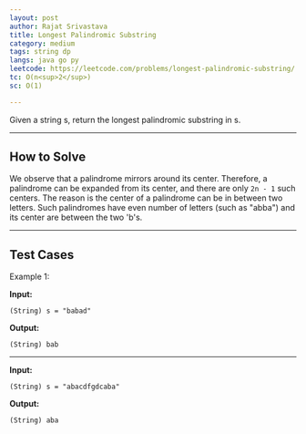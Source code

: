 ```yaml
---
layout: post
author: Rajat Srivastava
title: Longest Palindromic Substring
category: medium
tags: string dp
langs: java go py
leetcode: https://leetcode.com/problems/longest-palindromic-substring/
tc: O(n<sup>2</sup>)
sc: O(1)

---
```


Given a string s, return the longest palindromic substring in s.

---
## How to Solve

We observe that a palindrome mirrors around its center. 
Therefore, a palindrome can be expanded from its center, and there are only `2n - 1` such centers.
The reason is the center of a palindrome can be in between two letters. 
Such palindromes have even number of letters (such as "abba") and its center are between the two 'b's.

---
## Test Cases

Example 1:

**Input:**

    (String) s = "babad"

**Output:**

    (String) bab

---

**Input:**

    (String) s = "abacdfgdcaba"

**Output:**

    (String) aba